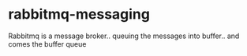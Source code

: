 # rabbitmq-messaging
Rabbitmq is a message broker.. queuing the messages into buffer.. and comes the buffer queue
